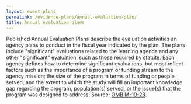 ```yaml
---
layout: event-plans
permalink: /evidence-plans/annual-evaluation-plan/
title: Annual evaluation plans
---
```


Published Annual Evaluation Plans describe the evaluation activities an agency plans to conduct in the fiscal year indicated by the plan. The plans include "significant" evaluations related to the learning agenda and any other "significant" evaluation, such as those required by statute. Each agency defines how to determine significant evaluations, but most reflect factors such as the importance of a program or funding stream to the agency mission; the size of the program in terms of funding or people served; and the extent to which the study will fill an important knowledge gap regarding the program, population(s) served, or the issue(s) that the program was designed to address. Source: [OMB M-19-23](https://www.whitehouse.gov/wp-content/uploads/2019/07/M-19-23.pdf).
